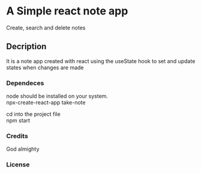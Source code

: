 # A Simple react note app

Create, search and delete notes 

## Decription

It is a note app created with react using the useState hook to set and update states when changes are made

### Dependeces

node should be installed on your system.\
npx-create-react-app take-note

cd into the project file\
npm start

### Credits

God almighty

### License



